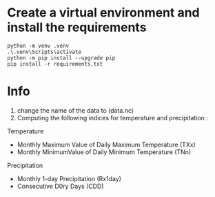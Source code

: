 # Create a virtual environment and install the requirements
```
python -m venv .venv
.\.venv\Scripts\activate
python -m pip install --upgrade pip
pip install -r requirements.txt
```
# Info 
1. change the name of the data to (data.nc)
2. Computing the following indices for temperature and precipitation :
   
Temperature
*  Monthly Maximum Value of Daily Maximum Temperature (TXx)
*  Monthly MinimumValue of Daily Minimum Temperature (TNn)
  
Precipitation
*  Monthly 1-day Precipitation  (Rx1day)
*  Consecutive D0ry Days (CDD)
